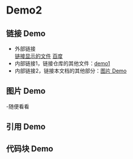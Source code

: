 # Demo2

## 链接 Demo

- 外部链接	
[链接显示的文件](URL地址)
[百度](http://www.baidu.com)
- 内部链接1，链接仓库的其他文件：[demo1](demo1.md)
- 内部链接2，链接本文档的其他部分：[图片 Demo](demo2.md#图片-Demo)

## 图片 Demo
-随便看看
## 引用 Demo

## 代码块 Demo